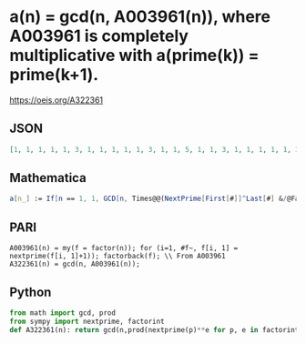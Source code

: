 # a\(n\) \= gcd\(n, A003961\(n\)\), where A003961 is completely multiplicative with a\(prime\(k\)\) \= prime\(k\+1\)\.
https://oeis.org/A322361
## JSON
```JSON
[1, 1, 1, 1, 1, 3, 1, 1, 1, 1, 1, 3, 1, 1, 5, 1, 1, 3, 1, 1, 1, 1, 1, 3, 1, 1, 1, 1, 1, 15, 1, 1, 1, 1, 7, 9, 1, 1, 1, 1, 1, 3, 1, 1, 5, 1, 1, 3, 1, 1, 1, 1, 1, 3, 1, 1, 1, 1, 1, 15, 1, 1, 1, 1, 1, 3, 1, 1, 1, 7, 1, 9, 1, 1, 5, 1, 11, 3, 1, 1, 1, 1, 1, 3, 1, 1, 1, 1, 1, 15, 1, 1, 1, 1, 1, 3, 1, 1, 1, 1, 1, 3, 1, 1, 35]
```
## Mathematica
```Mathematica
a[n_] := If[n == 1, 1, GCD[n, Times@@(NextPrime[First[#]]^Last[#] &/@FactorInteger[n])]]; Array[a, 100] (* _Amiram Eldar_, Dec 05 2018~ *)
```
## PARI
```PARI
A003961(n) = my(f = factor(n)); for (i=1, #f~, f[i, 1] = nextprime(f[i, 1]+1)); factorback(f); \\ From A003961
A322361(n) = gcd(n, A003961(n));
```
## Python
```Python
from math import gcd, prod
from sympy import nextprime, factorint
def A322361(n): return gcd(n,prod(nextprime(p)**e for p, e in factorint(n).items())) # _Chai Wah Wu_, Dec 26 2022
```
